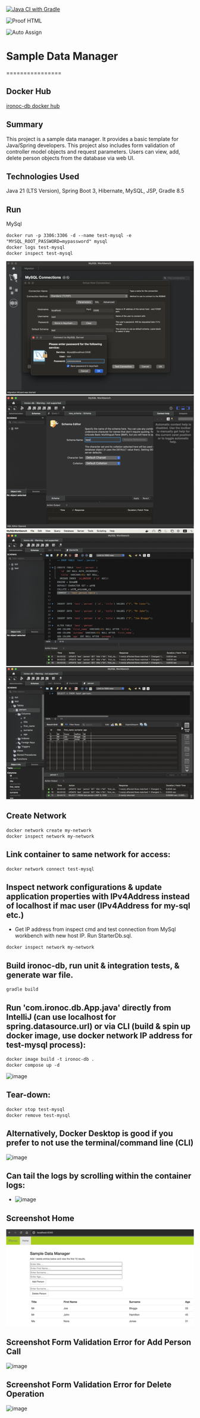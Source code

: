 [![Java CI with Gradle](https://github.com/conorheffron/ironoc-db/actions/workflows/gradle.yml/badge.svg)](https://github.com/conorheffron/ironoc-db/actions/workflows/gradle.yml)

![Proof HTML](https://github.com/conorheffron/ironoc-db/actions/workflows/proof-html.yml/badge.svg)

![Auto Assign](https://github.com/conorheffron/ironoc-db/actions/workflows/auto-assign.yml/badge.svg)

# Sample Data Manager
================

## Docker Hub
[ironoc-db docker hub](https://hub.docker.com/repository/docker/conorheffron/ironoc-db/general)

## Summary
This project is a sample data manager. It provides a basic template for Java/Spring developers. This project also includes form validation of controller model objects and request parameters.
Users can view, add, delete person objects from the database via web UI.

## Technologies Used
Java 21 (LTS Version), Spring Boot 3, Hibernate, MySQL, JSP, Gradle 8.5

## Run
MySql
```
docker run -p 3306:3306 -d --name test-mysql -e "MYSQL_ROOT_PASSWORD=mypassword" mysql
docker logs test-mysql
docker inspect test-mysql
```

![create-db-connection](./screenshots/db-connection.png?raw=true "Create DB Connection")
![create-test-schema](./screenshots/create-schema.png?raw=true "Create Test Schema")
![load-db](./screenshots/run-starter-db-script.png?raw=true "Load DB")
![verify-db](./screenshots/verify-db-load.png?raw=true "Verify DB")

## Create Network
```
docker network create my-network
docker inspect network my-network 
```

## Link container to same network for access:
```
docker network connect test-mysql
```

## Inspect network configurations & update application properties with IPv4Address instead of localhost if mac user (IPv4Address for my-sql etc.)
- Get IP address from inspect cmd and test connection from MySql workbench with new host IP. Run StarterDb.sql.
```
docker inspect network my-network 
```

## Build ironoc-db, run unit & integration tests, & generate war file.
```
gradle build
```

## Run 'com.ironoc.db.App.java' directly from IntelliJ (can use localhost for spring.datasource.url) or via CLI (build & spin up docker image, use docker network IP address for test-mysql process):
```
docker image build -t ironoc-db .
docker compose up -d
```

![image](https://github.com/user-attachments/assets/171bc3ad-f5d4-49aa-a768-8178a1560a5f)


## Tear-down:
```
docker stop test-mysql
docker remove test-mysql
```

## Alternatively, Docker Desktop is good if you prefer to not use the terminal/command line (CLI)
![image](https://github.com/user-attachments/assets/955235dd-8280-41cd-9fe4-1f0c94dfb191)

## Can tail the logs by scrolling within the container logs:
- ![image](https://github.com/user-attachments/assets/20e67697-fb22-4f1d-84f3-d37852ac076e)

## Screenshot Home
![Home](./screenshots/DBManager.png?raw=true "Home Page")

## Screenshot Form Validation Error for Add Person Call
![image](https://github.com/user-attachments/assets/3b5edddb-4b6e-40a4-bbb5-99f5367bccad)

## Screenshot Form Validation Error for Delete Operation
![image](https://github.com/user-attachments/assets/d4086af9-02a1-467e-9a75-93c507c7966d)


